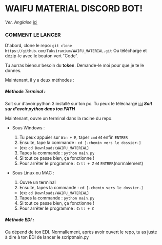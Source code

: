 # WAIFU MATERIAL DISCORD BOT!

*Ver. Anglaise* [ici](README.md)

### COMMENT LE LANCER

D'abord, clone le repo: `git clone https://github.com/Tuksiranium/WAIFU_MATERIAL.git`
Ou télécharge et dézip-le avec le bouton vert "Code".

Tu aurras biensur besoin du **token**.
Demande-le moi pour que je te le donnes.

Maintenant, il y a deux méthodes :

##### Méthode Terminal :

Soit sur d'avoir python 3 installé sur ton pc.
Tu peux le téléchargé [ici](https://www.python.org/downloads/)
***Soit sur d'avoir python dans ton PATH***

Maintenant, ouvre un terminal dans la racine du repo.

- Sous Windows :
  1. Tu peux appuier sur `Win + R`, taper `cmd` et enfin `ENTRER`
  2. Ensuite, tape la commande : `cd [-chemin vers le dossier-]`
    - (ex: `cd Downloads\WAIFU_MATERIAL`)
  3. Tapes la commande : `python main.py`
  4. Si tout ce passe bien, ça fonctionne !
  5. Pour arrêter le programme : `Crtl + Z` et `ENTRER`(normalement)

- Sous Linux ou MAC :
  1. Ouvre un terminal
  2. Ensuite, tapes la commande : `cd [-chemin vers le dossier-]`
    - (ex: `cd Downloads/WAIFU_MATERIAL`)
  3. Tapes la commande : `python main.py`
  4. Si tout ce passe bien, ça fonctionne !
  5. Pour arrêter le programme : `Crtl + C`

##### Méthode EDI :

Ca dépend de ton EDI.
Normallement, après avoir ouvert le repo, tu as juste à dire à ton EDI de lancer le scriptmain.py
